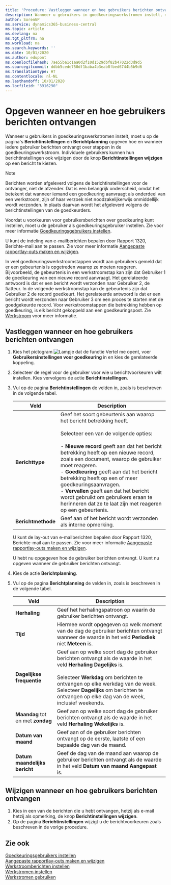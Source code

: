 ```yaml
---
title: 'Procedure: Vastleggen wanneer en hoe gebruikers berichten ontvangen | Microsoft Docs'
description: Wanneer u gebruikers in goedkeuringswerkstromen instelt, moet u op de pagina's Berichtinstellingen en Berichtplanning opgeven hoe en wanneer iedere gebruiker berichten ontvangt over stappen in de goedkeuringswerkstroom. Individuele gebruikers kunnen hun berichtinstellingen ook wijzigen door de knop Berichtinstellingen wijzigen op een bericht te kiezen.
author: SorenGP
ms.service: dynamics365-business-central
ms.topic: article
ms.devlang: na
ms.tgt_pltfrm: na
ms.workload: na
ms.search.keywords: ''
ms.date: 10/01/2020
ms.author: edupont
ms.openlocfilehash: 7ae55ba1c1aa0d2f10d1529dbf82b47022d3d9d5
ms.sourcegitcommit: ddbb5cede750df1baba4b3eab8fbed6744b5b9d6
ms.translationtype: HT
ms.contentlocale: nl-NL
ms.lasthandoff: 10/01/2020
ms.locfileid: "3916290"
---
```

# <a name="specify-when-and-how-to-receive-notifications"></a>Opgeven wanneer en hoe gebruikers berichten ontvangen
Wanneer u gebruikers in goedkeuringswerkstromen instelt, moet u op de pagina's **Berichtinstellingen** en **Berichtplanning** opgeven hoe en wanneer iedere gebruiker berichten ontvangt over stappen in de goedkeuringswerkstroom. Individuele gebruikers kunnen hun berichtinstellingen ook wijzigen door de knop **Berichtinstellingen wijzigen** op een bericht te kiezen.  

> [!NOTE]
> Berichten worden afgeleverd volgens de berichtinstellingen voor de ontvanger, niet de afzender. Dat is een belangrijk onderscheid, omdat het betekent dat wanneer iemand een goedkeuring aanvraagt als onderdeel van een werkstroom, zijn of haar verzoek niet noodzakelijkerwijs onmiddellijk wordt verzonden. In plaats daarvan wordt het afgeleverd volgens de berichtinstellingen van de goedkeurders. 

 Voordat u voorkeuren voor gebruikersberichten over goedkeuring kunt instellen, moet u de gebruiker als goedkeuringsgebruiker instellen. Zie voor meer informatie [Goedkeuringsgebruikers instellen](across-how-to-set-up-approval-users.md).  

 U kunt de indeling van e-mailberichten bepalen door Rapport 1320, Berichte-mail aan te passen. Zie voor meer informatie [Aangepaste rapportlay-outs maken en wijzigen](ui-how-create-custom-report-layout.md).  

 In veel goedkeuringswerkstroomstappen wordt aan gebruikers gemeld dat er een gebeurtenis is opgetreden waarop ze moeten reageren. Bijvoorbeeld, de gebeurtenis in een werkstroomstap kan zijn dat Gebruiker 1 de goedkeuring van een nieuwe record aanvraagt. Het gerelateerde antwoord is dat er een bericht wordt verzonden naar Gebruiker 2, de fiatteur. In de volgende werkstroomstap kan de gebeurtenis zijn dat Gebruiker 2 de record goedkeurt. Het gerelateerde antwoord is dat er een bericht wordt verzonden naar Gebruiker 3 om een proces te starten met de goedgekeurde record. Voor werkstroomstappen die betrekking hebben op goedkeuring, is elk bericht gekoppeld aan een goedkeuringspost. Zie [Werkstroom](across-workflow.md) voor meer informatie.  

## <a name="specify-when-and-how-users-receive-notifications"></a>Vastleggen wanneer en hoe gebruikers berichten ontvangen  

1.  Kies het pictogram ![Lampje dat de functie Vertel me opent](media/ui-search/search_small.png "Vertel me wat u wilt doen"), voer **Gebruikersinstellingen voor goedkeuring** in en kies de gerelateerde koppeling.  
2.  Selecteer de regel voor de gebruiker voor wie u berichtvoorkeuren wilt instellen. Kies vervolgens de actie **Berichtinstellingen**.  
3.  Vul op de pagina **Berichtinstellingen** de velden in, zoals is beschreven in de volgende tabel.  

    |Veld|Description|  
    |---------------------------------|---------------------------------------|  
    |**Berichttype**|Geef het soort gebeurtenis aan waarop het bericht betrekking heeft.<br /><br /> Selecteer een van de volgende opties:<br /><br /> -   **Nieuwe record** geeft aan dat het bericht betrekking heeft op een nieuwe record, zoals een document, waarop de gebruiker moet reageren.<br />-   **Goedkeuring** geeft aan dat het bericht betrekking heeft op een of meer goedkeuringsaanvragen.<br />-   **Vervallen** geeft aan dat het bericht wordt gebruikt om gebruikers eraan te herinneren dat ze te laat zijn met reageren op een gebeurtenis.|  
    |**Berichtmethode**|Geef aan of het bericht wordt verzonden als interne opmerking.|

    U kunt de lay-out van e-mailberichten bepalen door Rapport 1320, Berichte-mail aan te passen. Zie voor meer informatie [Aangepaste rapportlay-outs maken en wijzigen](ui-how-create-custom-report-layout.md).

    U hebt nu opgegeven hoe de gebruiker berichten ontvangt. U kunt nu opgeven wanneer de gebruiker berichten ontvangt.  

4.  Kies de actie **Berichtplanning**.  
5.  Vul op de pagina **Berichtplanning** de velden in, zoals is beschreven in de volgende tabel.  

    |Veld|Description|  
    |---------------------------------|---------------------------------------|  
    |**Herhaling**|Geef het herhalingspatroon op waarin de gebruiker berichten ontvangt.|  
    |**Tijd**|Hiermee wordt opgegeven op welk moment van de dag de gebruiker berichten ontvangt wanneer de waarde in het veld **Periodiek** niet **Meteen** is.|  
    |**Dagelijkse frequentie**|Geef aan op welke soort dag de gebruiker berichten ontvangt als de waarde in het veld **Herhaling** **Dagelijks** is.<br /><br /> Selecteer **Werkdag** om berichten te ontvangen op elke werkdag van de week. Selecteer **Dagelijks** om berichten te ontvangen op elke dag van de week, inclusief weekends.|  
    |**Maandag** tot en met **zondag**|Geef aan op welke soort dag de gebruiker berichten ontvangt als de waarde in het veld **Herhaling** **Wekelijks** is.|  
    |**Datum van maand**|Geef aan of de gebruiker berichten ontvangt op de eerste, laatste of een bepaalde dag van de maand.|  
    |**Datum maandelijks bericht**|Geef de dag van de maand aan waarop de gebruiker berichten ontvangt als de waarde in het veld **Datum van maand** **Aangepast** is.|  

## <a name="change-when-and-how-you-receive-notifications"></a>Wijzigen wanneer en hoe gebruikers berichten ontvangen  
1.  Kies in een van de berichten die u hebt ontvangen, hetzij als e-mail hetzij als opmerking, de knop **Berichtinstellingen wijzigen**.  
2.  Op de pagina **Berichtinstellingen** wijzigt u de berichtvoorkeuren zoals beschreven in de vorige procedure.  

## <a name="see-also"></a>Zie ook  
 [Goedkeuringsgebruikers instellen](across-how-to-set-up-approval-users.md)   
 [Aangepaste rapportlay-outs maken en wijzigen](ui-how-create-custom-report-layout.md)   
 [Werkstroomberichten instellen](across-setting-up-workflow-notifications.md)   
 [Werkstromen instellen](across-set-up-workflows.md)   
 [Werkstromen gebruiken](across-use-workflows.md)

